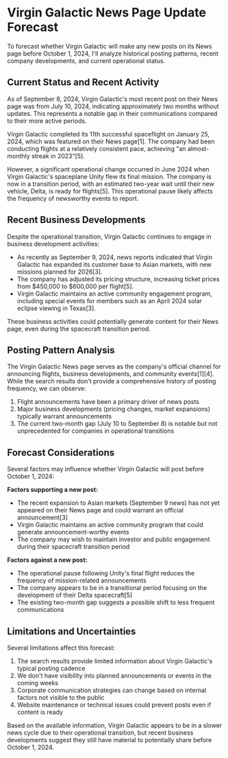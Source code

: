 # Virgin Galactic News Page Update Forecast

To forecast whether Virgin Galactic will make any new posts on its News page before October 1, 2024, I'll analyze historical posting patterns, recent company developments, and current operational status.

## Current Status and Recent Activity

As of September 8, 2024, Virgin Galactic's most recent post on their News page was from July 10, 2024, indicating approximately two months without updates. This represents a notable gap in their communications compared to their more active periods.

Virgin Galactic completed its 11th successful spaceflight on January 25, 2024, which was featured on their News page[1]. The company had been conducting flights at a relatively consistent pace, achieving "an almost-monthly streak in 2023"[5].

However, a significant operational change occurred in June 2024 when Virgin Galactic's spaceplane Unity flew its final mission. The company is now in a transition period, with an estimated two-year wait until their new vehicle, Delta, is ready for flights[5]. This operational pause likely affects the frequency of newsworthy events to report.

## Recent Business Developments

Despite the operational transition, Virgin Galactic continues to engage in business development activities:

- As recently as September 9, 2024, news reports indicated that Virgin Galactic has expanded its customer base to Asian markets, with new missions planned for 2026[3].
- The company has adjusted its pricing structure, increasing ticket prices from $450,000 to $600,000 per flight[5].
- Virgin Galactic maintains an active community engagement program, including special events for members such as an April 2024 solar eclipse viewing in Texas[3].

These business activities could potentially generate content for their News page, even during the spacecraft transition period.

## Posting Pattern Analysis

The Virgin Galactic News page serves as the company's official channel for announcing flights, business developments, and community events[1][4]. While the search results don't provide a comprehensive history of posting frequency, we can observe:

1. Flight announcements have been a primary driver of news posts
2. Major business developments (pricing changes, market expansions) typically warrant announcements
3. The current two-month gap (July 10 to September 8) is notable but not unprecedented for companies in operational transitions

## Forecast Considerations

Several factors may influence whether Virgin Galactic will post before October 1, 2024:

**Factors supporting a new post:**
- The recent expansion to Asian markets (September 9 news) has not yet appeared on their News page and could warrant an official announcement[3]
- Virgin Galactic maintains an active community program that could generate announcement-worthy events
- The company may wish to maintain investor and public engagement during their spacecraft transition period

**Factors against a new post:**
- The operational pause following Unity's final flight reduces the frequency of mission-related announcements
- The company appears to be in a transitional period focusing on the development of their Delta spacecraft[5]
- The existing two-month gap suggests a possible shift to less frequent communications

## Limitations and Uncertainties

Several limitations affect this forecast:

1. The search results provide limited information about Virgin Galactic's typical posting cadence
2. We don't have visibility into planned announcements or events in the coming weeks
3. Corporate communication strategies can change based on internal factors not visible to the public
4. Website maintenance or technical issues could prevent posts even if content is ready

Based on the available information, Virgin Galactic appears to be in a slower news cycle due to their operational transition, but recent business developments suggest they still have material to potentially share before October 1, 2024.